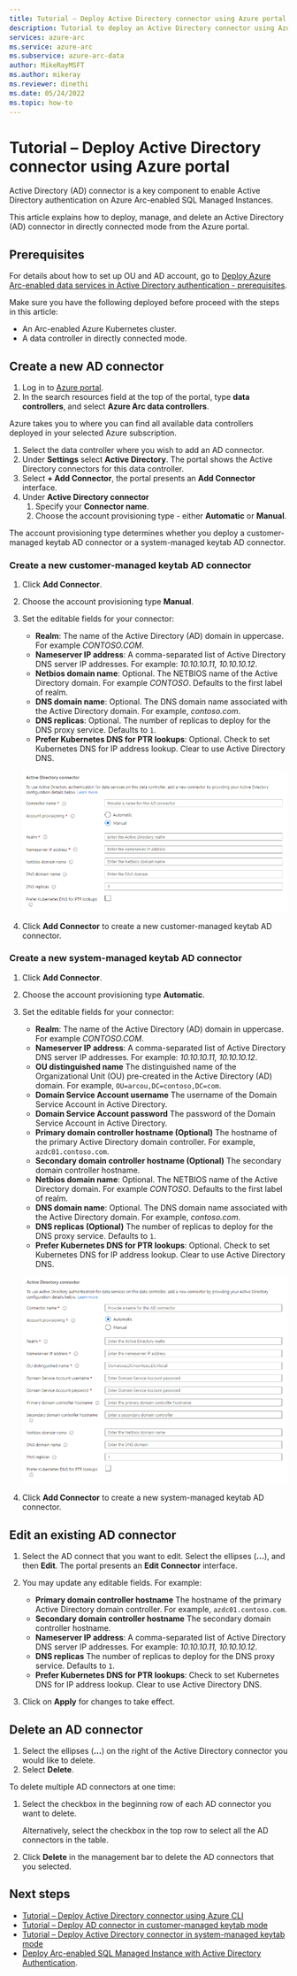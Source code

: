 ```yaml
---
title: Tutorial – Deploy Active Directory connector using Azure portal
description: Tutorial to deploy an Active Directory connector using Azure portal
services: azure-arc
ms.service: azure-arc
ms.subservice: azure-arc-data
author: MikeRayMSFT
ms.author: mikeray
ms.reviewer: dinethi
ms.date: 05/24/2022
ms.topic: how-to
---
```


# Tutorial – Deploy Active Directory connector using Azure portal

Active Directory (AD) connector is a key component to enable Active Directory authentication on Azure Arc-enabled SQL Managed Instances.

This article explains how to deploy, manage, and delete an Active Directory (AD) connector in directly connected mode from the Azure portal. 

## Prerequisites

For details about how to set up OU and AD account, go to [Deploy Azure Arc-enabled data services in Active Directory authentication - prerequisites](active-directory-prerequisites.md).

Make sure you have the following deployed before proceed with the steps in this article: 

- An Arc-enabled Azure Kubernetes cluster.
- A data controller in directly connected mode.

## Create a new AD connector

1. Log in to [Azure portal](https://portal.azure.com).
1. In the search resources field at the top of the portal, type **data controllers**, and select **Azure Arc data controllers**.

Azure takes you to where you can find all available data controllers deployed in your selected Azure subscription.

1. Select the data controller where you wish to add an AD connector.
1. Under **Settings** select **Active Directory**. The portal shows the Active Directory connectors for this data controller. 
1. Select **+ Add Connector**, the portal presents an **Add Connector** interface. 
1. Under **Active Directory connector**
    1. Specify your **Connector name**.
    2. Choose the account provisioning type - either **Automatic** or **Manual**.

The account provisioning type determines whether you deploy a customer-managed keytab AD connector or a system-managed keytab AD connector. 

### Create a new customer-managed keytab AD connector

1. Click **Add Connector**.
 
1. Choose the account provisioning type **Manual**.
 
1. Set the editable fields for your connector:
   - **Realm**: The name of the Active Directory (AD) domain in uppercase. For example *CONTOSO.COM*.
   - **Nameserver IP address**: A comma-separated list of Active Directory DNS server IP addresses. For example: *10.10.10.11, 10.10.10.12*.
   - **Netbios domain name**: Optional. The NETBIOS name of the Active Directory domain. For example *CONTOSO*. Defaults to the first label of realm.
   - **DNS domain name**: Optional. The DNS domain name associated with the Active Directory domain. For example, *contoso.com*.
   - **DNS replicas**: Optional. The number of replicas to deploy for the DNS proxy service. Defaults to `1`. 
   - **Prefer Kubernetes DNS for PTR lookups**: Optional. Check to set Kubernetes DNS for IP address lookup. Clear to use Active Directory DNS. 

   ![Screenshot of the portal interface to add customer managed keytab.](media/active-directory-deployment/add-ad-customer-managed-keytab-connector-portal.png)

1. Click **Add Connector** to create a new customer-managed keytab AD connector.

### Create a new system-managed keytab AD connector
1. Click **Add Connector**.
1. Choose the account provisioning type **Automatic**.
1. Set the editable fields for your connector:
   - **Realm**: The name of the Active Directory (AD) domain in uppercase. For example *CONTOSO.COM*.
   - **Nameserver IP address**: A comma-separated list of Active Directory DNS server IP addresses. For example: *10.10.10.11, 10.10.10.12*.
   - **OU distinguished name** The distinguished name of the Organizational Unit (OU) pre-created in the Active Directory (AD) domain. For example, `OU=arcou,DC=contoso,DC=com`.
   - **Domain Service Account username** The username of the Domain Service Account in Active Directory. 
   - **Domain Service Account password** The password of the Domain Service Account in Active Directory. 
   - **Primary domain controller hostname (Optional)** The hostname of the primary Active Directory domain controller. For example, `azdc01.contoso.com`.
   - **Secondary domain controller hostname (Optional)** The secondary domain controller hostname.
   - **Netbios domain name**: Optional. The NETBIOS name of the Active Directory domain. For example *CONTOSO*. Defaults to the first label of realm.
   - **DNS domain name**: Optional. The DNS domain name associated with the Active Directory domain. For example, *contoso.com*.
   - **DNS replicas (Optional)** The number of replicas to deploy for the DNS proxy service. Defaults to `1`. 
   - **Prefer Kubernetes DNS for PTR lookups**: Optional. Check to set Kubernetes DNS for IP address lookup. Clear to use Active Directory DNS.

   ![Screenshot of the portal interface to add system managed keytab.](media/active-directory-deployment/add-ad-system-managed-keytab-connector-portal.png)

1. Click **Add Connector** to create a new system-managed keytab AD connector.

## Edit an existing AD connector

1. Select the AD connect that you want to edit. Select the ellipses (**...**), and then **Edit**. The portal presents an **Edit Connector** interface. 

1. You may update any editable fields. For example:
   - **Primary domain controller hostname** The hostname of the primary Active Directory domain controller. For example, `azdc01.contoso.com`.
   - **Secondary domain controller hostname** The secondary domain controller hostname.
   - **Nameserver IP address**: A comma-separated list of Active Directory DNS server IP addresses. For example: *10.10.10.11, 10.10.10.12*.
   - **DNS replicas** The number of replicas to deploy for the DNS proxy service. Defaults to `1`. 
   - **Prefer Kubernetes DNS for PTR lookups**: Check to set Kubernetes DNS for IP address lookup. Clear to use Active Directory DNS.

1. Click on **Apply** for changes to take effect. 


## Delete an AD connector

1. Select the ellipses (**...**) on the right of the Active Directory connector you would like to delete.
1. Select **Delete**.

To delete multiple AD connectors at one time:

1. Select the checkbox in the beginning row of each AD connector you want to delete.

   Alternatively, select the checkbox in the top row to select all the AD connectors in the table.

1. Click **Delete** in the management bar to delete the AD connectors that you selected. 

## Next steps
* [Tutorial – Deploy Active Directory connector using Azure CLI](deploy-active-directory-connector-cli.md)
* [Tutorial – Deploy AD connector in customer-managed keytab mode](deploy-customer-managed-keytab-active-directory-connector.md)
* [Tutorial – Deploy Active Directory connector in system-managed keytab mode](deploy-system-managed-keytab-active-directory-connector.md)
* [Deploy Arc-enabled SQL Managed Instance with Active Directory Authentication](deploy-active-directory-sql-managed-instance.md).
